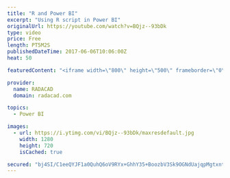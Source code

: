 ```yaml
---
title: "R and Power BI"
excerpt: "Using R script in Power BI"
originalUrl: https://youtube.com/watch?v=BQjz--93bDk
type: video
price: Free
length: PT5M2S
publishedDateTime: 2017-06-06T10:06:00Z
heat: 50

featuredContent: "<iframe width=\"800\" height=\"500\" frameborder=\"0\" src=\"https://www.youtube.com/embed/BQjz--93bDk\" allow=\"accelerometer; autoplay; encrypted-media; gyroscope; picture-in-picture\" allowfullscreen></iframe>"

provider:
  name: RADACAD
  domain: radacad.com

topics:
  - Power BI

images:
  - url: https://i.ytimg.com/vi/BQjz--93bDk/maxresdefault.jpg
    width: 1280
    height: 720
    isCached: true

secured: "bj4SI/C1eeQYJF1a0QuhQ6oV9RYx+GhhY35+BoozbV3Sk9OGNdUajqpMgtxnte26U1iH/zpLCaQ6+4X3RpnN6PTbe9TgSprCNvZFZgDDg30MP38R6zHrZydsc52qmX0jK8GshRuxZJddTd9mr09wNQogdyDSZPbANfEJ3ep3wVvgaY4ZzUfuwA8ef764pHhgR0RBTX3ombeVkjq9ztNt3lGufOupA6b0AgHSOe70HyxtNz27UP7JYwG/neuWxv0LLZ4t8d32dmImCqj9WnUx+YfCK5WwZbKEwRzRACRG0e4HAPGHhGCngQBzFPglCsot7KCLv2ung5SJBuZBjSvVOYabW2NF5bKXeCurDtRGlIjrPBhrmryCzOfBdbnAtxBOJm0a3sOoFX8zdklXbLn5on0oF46/gcEf9o0/ea9iOTY=;LgRQsc92ARWKdYCl1eueBg=="
---
```


